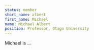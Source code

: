 ```yaml
---
status: member
short_name: albert
first_name: Michael
name: Michael Albert
position: Professor, Otago University
---
```

Michael is ...